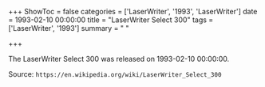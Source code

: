 +++
ShowToc = false
categories = ['LaserWriter', '1993', 'LaserWriter']
date = 1993-02-10 00:00:00
title = "LaserWriter Select 300"
tags = ['LaserWriter', '1993']
summary = " "

+++

The LaserWriter Select 300 was released on 1993-02-10 00:00:00.

Source: `https://en.wikipedia.org/wiki/LaserWriter_Select_300`


